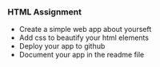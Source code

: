 ### HTML Assignment
- Create a simple web app about yourseft
- Add css to beautify your html elements
- Deploy your app to github
- Document your app in the readme file 